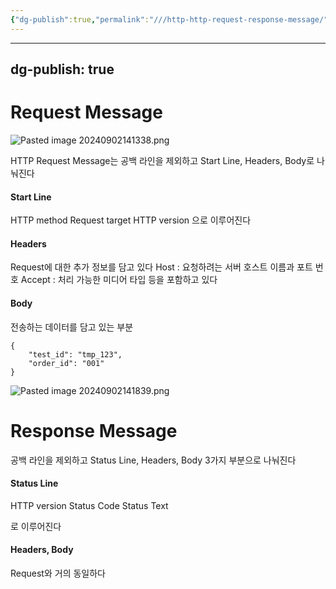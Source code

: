 ```yaml
---
{"dg-publish":true,"permalink":"///http-http-request-response-message/","dgPassFrontmatter":true}
---
```



---
dg-publish: true
---
# Request Message

![Pasted image 20240902141338.png](/img/user/%EC%B2%A8%EB%B6%80%ED%8C%8C%EC%9D%BC/Pasted%20image%2020240902141338.png)

HTTP Request Message는 공백 라인을 제외하고 Start Line, Headers, Body로 나눠진다

#### Start Line

HTTP method
Request target
HTTP version
으로 이루어진다

#### Headers

Request에 대한 추가 정보를 담고 있다
Host : 요청하려는 서버 호스트 이름과 포트 번호
Accept : 처리 가능한 미디어 타입
등을 포함하고 있다

#### Body

전송하는 데이터를 담고 있는 부분

```
{
    "test_id": "tmp_123",
    "order_id": "001"
}

```

![Pasted image 20240902141839.png](/img/user/%EC%B2%A8%EB%B6%80%ED%8C%8C%EC%9D%BC/Pasted%20image%2020240902141839.png)

# Response Message

공백 라인을 제외하고 Status Line, Headers, Body 3가지 부분으로 나눠진다

#### Status Line

HTTP version
Status Code
Status Text

로 이루어진다

#### Headers, Body

Request와 거의 동일하다